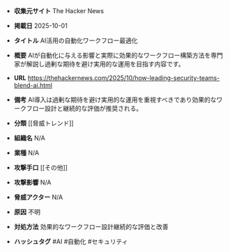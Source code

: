 - **収集元サイト**
The Hacker News

- **掲載日**
2025-10-01

- **タイトル**
AI活用の自動化ワークフロー最適化

- **概要**
AIが自動化に与える影響と実際に効果的なワークフロー構築方法を専門家が解説し過剰な期待を避け実用的な運用を目指す内容です。

- **URL**
https://thehackernews.com/2025/10/how-leading-security-teams-blend-ai.html

- **備考**
AI導入は過剰な期待を避け実用的な運用を重視すべきであり効果的なワークフロー設計と継続的な評価が推奨される。

- **分類**
[[脅威トレンド]]

- **組織名**
N/A

- **業種**
N/A

- **攻撃手口**
[[その他]]

- **攻撃影響**
N/A

- **脅威アクター**
N/A

- **原因**
不明

- **対処方法**
効果的なワークフロー設計継続的な評価と改善

- **ハッシュタグ**
#AI #自動化 #セキュリティ
